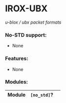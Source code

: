 IROX-UBX
===========

*u-blox / ubx packet formats*

### No-STD support:

* None

### Features:

* None

### Modules:

| Module | `[no_std]`? |  |
|--------|-------------|--| 

[no_std]: https://img.shields.io/badge/no__std-yes-green

[std]: https://img.shields.io/badge/feature-std-lightgrey
